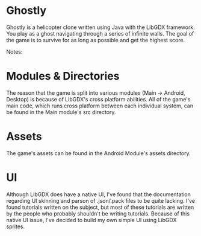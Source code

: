 Ghostly
=======

Ghostly is a helicopter clone written using Java with the LibGDX framework. You play as a ghost navigating through a series of infinite walls. The goal of the game is to survive for as long as possible and get the highest score. 

Notes:

Modules & Directories 
=======

The reason that the game is split into various modules (Main -> Android, Desktop) is because of LibGDX's cross platform abilities. All of the game's main code, which runs cross platform between each individual system, can be found in the Main module's src directory.

Assets
=======

The game's assets can be found in the Android Module's assets directory. 

UI
=======

Although LibGDX does have a native UI, I've found that the documentation regarding UI skinning and parson of .json/.pack files to be quite lacking. I've found tutorials written on the subject, but most of these tutorials are written by the people who probably shouldn't be writing tutorials. Because of this native UI issue, I've decided to build my own simple UI using LibGDX sprites. 
